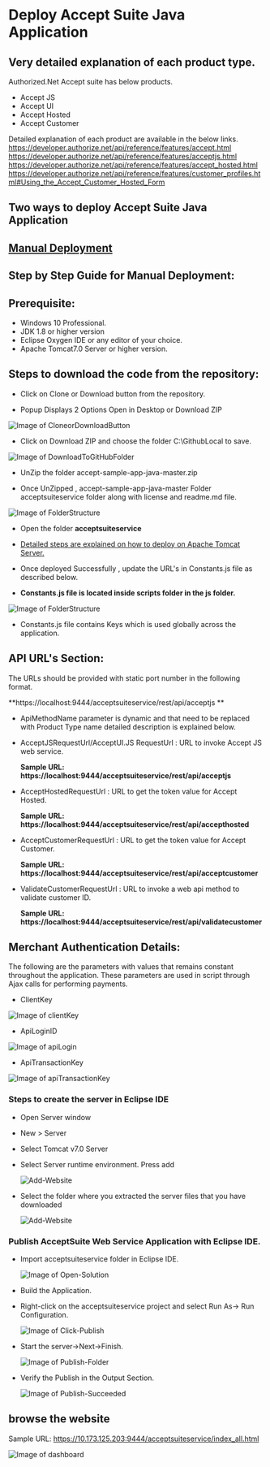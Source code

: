 # Deploy Accept Suite Java Application

## Very detailed explanation of each product type.

Authorized.Net Accept suite has below products.
*	Accept JS
*	Accept UI
*	Accept Hosted
*	Accept Customer

Detailed explanation of each product are available in the below links.
https://developer.authorize.net/api/reference/features/accept.html
https://developer.authorize.net/api/reference/features/acceptjs.html
https://developer.authorize.net/api/reference/features/accept_hosted.html
https://developer.authorize.net/api/reference/features/customer_profiles.html#Using_the_Accept_Customer_Hosted_Form

## Two ways to deploy Accept Suite Java Application

## [Manual Deployment](https://github.com/dinsahu/AcceptSuit-Java#step-by-step-guide-for-manual-deployment)

## Step by Step Guide for Manual Deployment:

## Prerequisite:
*	Windows 10 Professional.
*	JDK 1.8 or higher version
*	Eclipse Oxygen IDE or any editor of your choice.
*	Apache Tomcat7.0 Server or higher version.

## Steps to download the code from the repository:

* Click on Clone or Download button from the repository.

* Popup Displays 2 Options Open in Desktop or Download ZIP

![Image of CloneorDownloadButton](acceptsuiteservice/documents/images/CloneorDownloadButton.PNG)

* Click on Download ZIP and choose the folder C:\GithubLocal to save.

![Image of DownloadToGitHubFolder](acceptsuiteservice/documents/images/DownloadToGitHubFolder.PNG)

* UnZip the folder accept-sample-app-java-master.zip

* Once UnZipped , accept-sample-app-java-master Folder acceptsuiteservice folder along with license and readme.md file.

![Image of FolderStructure](acceptsuiteservice/documents/images/FolderStructure.PNG)

* Open the folder **acceptsuiteservice**

* [Detailed steps are explained on how to deploy on Apache Tomcat Server.](https://github.com/dinsahu/JavaAPITest/tree/master/acceptsuiteservice#deploy-java-web-service-api-application-to-apache-tomcat-server)
                                                                           
* Once deployed Successfully , update the URL's in Constants.js file as described below.

* **Constants.js file is located inside scripts folder in the js folder.** 

![Image of FolderStructure](acceptsuiteservice/documents/images/folderpath.PNG)

* Constants.js file contains Keys which is used globally across the application. 

## API URL's Section:

The URLs should be provided with static port number in the following format.

**https://localhost:9444/acceptsuiteservice/rest/api/acceptjs **

* ApiMethodName parameter is dynamic and that need to be replaced with Product Type name 
detailed description is explained below.

* AcceptJSRequestUrl/AcceptUI.JS RequestUrl : URL to invoke Accept JS web service.

	**Sample URL: https://localhost:9444/acceptsuiteservice/rest/api/acceptjs**


* AcceptHostedRequestUrl : URL to get the token value for Accept Hosted.

	**Sample URL: https://localhost:9444/acceptsuiteservice/rest/api/accepthosted**


* AcceptCustomerRequestUrl : URL to get the token value for Accept Customer.

	**Sample URL: https://localhost:9444/acceptsuiteservice/rest/api/acceptcustomer**


* ValidateCustomerRequestUrl : URL to invoke a web api method to validate customer ID.

	**Sample URL: https://localhost:9444/acceptsuiteservice/rest/api/validatecustomer**

## Merchant Authentication Details: 

The following are the parameters with values that remains constant throughout the application. These parameters are used in script through Ajax calls for performing payments.

* ClientKey 

![Image of clientKey](acceptsuiteservice/documents/images/clientKey.PNG)

* ApiLoginID

![Image of apiLogin](acceptsuiteservice/documents/images/apiLogin.PNG)

* ApiTransactionKey

![Image of apiTransactionKey](acceptsuiteservice/documents/images/apiTransactionKey.PNG)


### Steps to create the server in Eclipse IDE

*	Open Server window
*	New > Server
*	Select Tomcat v7.0 Server
*	Select Server runtime environment. Press add

	![Add-Website](acceptsuiteservice/documents/images/Add-Website-Apache.png)
	
*	Select the folder where you extracted the server files that you have downloaded

	![Add-Website](acceptsuiteservice/documents/images/Add-Website-Server.png)
	
### Publish AcceptSuite Web Service Application with Eclipse IDE.

* Import acceptsuiteservice folder in Eclipse IDE.

	![Image of Open-Solution](acceptsuiteservice/documents/images/eclipse-import.PNG)

* Build the Application.

* Right-click on the acceptsuiteservice project and select Run As-> Run Configuration.
		
    ![Image of Click-Publish](acceptsuiteservice/documents/images/eclipse-build.PNG)		
			
* Start the server->Next->Finish.
	
	![Image of Publish-Folder](acceptsuiteservice/documents/images/eclipse-apache-run.PNG)
		
* Verify the Publish in the Output Section.
	
	![Image of Publish-Succeeded](acceptsuiteservice/documents/images/eclipse-apache-output.PNG)
		
## browse the website

Sample URL: https://10.173.125.203:9444/acceptsuiteservice/index_all.html

![Image of dashboard](acceptsuiteservice/documents/images/dashboard.PNG)